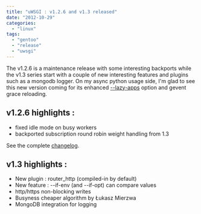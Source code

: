 ```yaml
---
title: "uWSGI : v1.2.6 and v1.3 released"
date: "2012-10-29"
categories: 
  - "linux"
tags: 
  - "gentoo"
  - "release"
  - "uwsgi"
---
```


The v1.2.6 is a maintenance release with some interesting backports while the v1.3 series start with a couple of new interesting features and plugins such as a mongodb logger. On my async python usage side, I'm glad to see this new version coming for its enhanced [\--lazy-apps](http://projects.unbit.it/uwsgi/wiki/ThingsToKnow) option and gevent grace reloading.

## v1.2.6 highlights :

- fixed idle mode on busy workers
- backported subscription round robin weight handling from 1.3

See the complete [changelog](http://lists.unbit.it/pipermail/uwsgi/2012-September/004679.html).

## v1.3 highlights :

- New plugin : router_http (compiled-in by default)
- New feature : --if-env (and --if-opt) can compare values
- http/https non-blocking writes
- Busyness cheaper algorithm by Łukasz Mierzwa
- MongoDB integration for logging

